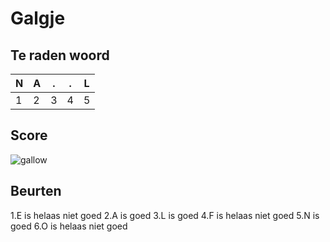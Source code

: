 # Galgje

## Te raden woord

|N|A|.|.|L|
|-|-|-|-|-|
|1|2|3|4|5|

## Score
![gallow](./images/4.png)

## Beurten
1.E is helaas niet goed 
2.A is goed
3.L is goed
4.F is helaas niet goed
5.N is goed
6.O is helaas niet goed
